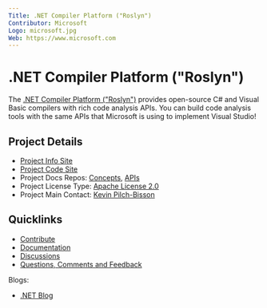 ```yaml
---
Title: .NET Compiler Platform ("Roslyn")
Contributor: Microsoft
Logo: microsoft.jpg
Web: https://www.microsoft.com
---
```

# .NET Compiler Platform ("Roslyn")

The [.NET Compiler Platform ("Roslyn")](https://github.com/dotnet/roslyn) provides open-source C# and Visual Basic compilers with rich code analysis APIs. You can build code analysis tools with the same APIs that Microsoft is using to implement Visual Studio!

## Project Details
* [Project Info Site](https://github.com/dotnet/roslyn/wiki/Roslyn%20Overview) 
* [Project Code Site](https://github.com/dotnet/roslyn)
* Project Docs Repos: [Concepts](https://github.com/dotnet/docs), [APIs](https://github.com/dotnet/roslyn-api-docs)
* Project License Type: [Apache License 2.0](https://github.com/dotnet/roslyn/blob/master/License.txt)
* Project Main Contact: [Kevin Pilch-Bisson](https://github.com/Pilchie)

## Quicklinks

* [Contribute](https://roslyn.codeplex.com/wikipage?title=How%20to%20Contribute)
* [Documentation](https://docs.microsoft.com/dotnet/csharp/roslyn-sdk/) 
* [Discussions](https://github.com/dotnet/roslyn/discussions) 
* [Questions, Comments and Feedback](https://roslyn.codeplex.com/wikipage?title=Questions%2c%20Comments%2c%20and%20Feedback&referringTitle=Home)

Blogs:
 
* [.NET Blog](https://devblogs.microsoft.com/dotnet/tag/roslyn/) 
